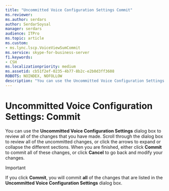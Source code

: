 ```yaml
---
title: "Uncommitted Voice Configuration Settings Commit"
ms.reviewer: 
ms.author: serdars
author: SerdarSoysal
manager: serdars
audience: ITPro
ms.topic: article
ms.custom:
- ms.lync.lscp.VoiceViewSumCommit
ms.service: skype-for-business-server
f1.keywords:
- CSH
ms.localizationpriority: medium
ms.assetid: cb51f2ef-0235-4b77-8b2c-e2b0d3ff3608
ROBOTS: NOINDEX, NOFOLLOW
description: "You can use the Uncommitted Voice Configuration Settings dialog box to review all of the changes that you have made. Scroll through the dialog box to review all of the uncommitted changes, or click the arrows to expand or collapse the different sections. When you are finished, either click Commit to commit all of these changes, or click Cancel to go back and modify your changes."
---
```


# Uncommitted Voice Configuration Settings: Commit
 
You can use the **Uncommitted Voice Configuration Settings** dialog box to review all of the changes that you have made. Scroll through the dialog box to review all of the uncommitted changes, or click the arrows to expand or collapse the different sections. When you are finished, either click **Commit** to commit all of these changes, or click **Cancel** to go back and modify your changes.
  
> [!IMPORTANT]
> If you click **Commit**, you will commit **all** of the changes that are listed in the **Uncommitted Voice Configuration Settings** dialog box.
  
 
  

